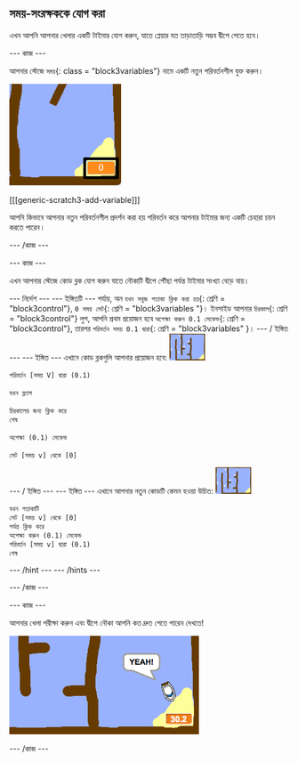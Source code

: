 ## সময়-সংরক্ষককে যোগ করা

এখন আপনি আপনার খেলার একটি টাইমার যোগ করুন, যাতে প্লেয়ার যত তাড়াতাড়ি সম্ভব দ্বীপে পেতে হবে।

\--- কাজ \---

আপনার স্টেজে `সময়`{: class = "block3variables"} নামে একটি নতুন পরিবর্তনশীল যুক্ত করুন।

![screenshot](images/boat-variable-annotated.png)

[[[generic-scratch3-add-variable]]]

আপনি কিভাবে আপনার নতুন পরিবর্তনশীল প্রদর্শন করা হয় পরিবর্তন করে আপনার টাইমার জন্য একটি চেহারা চয়ন করতে পারেন।

\--- /কাজ \---

\--- কাজ \---

এখন আপনার স্টেজে কোড ব্লক যোগ করুন যাতে নৌকাটি দ্বীপে পৌঁছা পর্যন্ত টাইমার সংখ্যা বেড়ে যায়।

\--- নির্দেশ \--- \--- ইঙ্গিতটি \--- পর্যায়, অন `যখন সবুজ পতাকা ক্লিক করা হয়`{: শ্রেণি = "block3control"}, `0 সময় সেট`{: শ্রেণি = "block3variables "}। ইনসাইড আপনার `চিরকাল`{: শ্রেণি = "block3control"} লুপ, আপনি প্রথম প্রয়োজন হবে `অপেক্ষা করুন 0.1 সেকেন্ড`{: শ্রেণি = "block3control"}, তারপর `পরিবর্তন সময় 0.1 দ্বারা`{: শ্রেণি = "block3variables" }। \--- / ইঙ্গিত \--- \--- ইঙ্গিত \--- এখানে কোড ব্লকগুলি আপনার প্রয়োজন হবে: ![পর্যায়](images/stage.png)

```blocks3
পরিবর্তন [সময় V] দ্বারা (0.1)

যখন ফ্ল্যাগ

চিরকালের জন্য ক্লিক করে
শেষ

অপেক্ষা (0.1) সেকেন্ড

সেট [সময় v] থেকে [0]
```

\--- / ইঙ্গিত \--- \--- ইঙ্গিত \--- এখানে আপনার নতুন কোডটি কেমন হওয়া উচিত: ![পর্যায়](images/stage.png)

```blocks3
যখন পতাকাটি
সেট [সময় v] থেকে [0]
পর্যন্ত ক্লিক করে
অপেক্ষা করুন (0.1) সেকেন্ড
পরিবর্তন [সময় v] দ্বারা (0.1)
শেষ
```

\--- /hint \--- \--- /hints \---

\--- /কাজ \---

\--- কাজ \---

আপনার খেলা পরীক্ষা করুন এবং দ্বীপে নৌকা আপনি কত দ্রুত পেতে পারেন দেখতে!

![screenshot](images/boat-variable-test.png)

\--- /কাজ \---